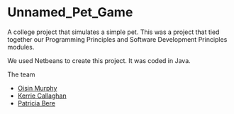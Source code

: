 # Unnamed_Pet_Game
A college project that simulates a simple pet.
This was a project that tied together our Programming Principles and Software Development Principles modules.

We used Netbeans to create this project. It was coded in Java.

The team 
- [Oisin Murphy](https://github.com/Slamacy)
- [Kerrie Callaghan](https://www.facebook.com/kerrie.callaghan.10)
- [Patricia Bere](https://www.facebook.com/MidgetAssassin)